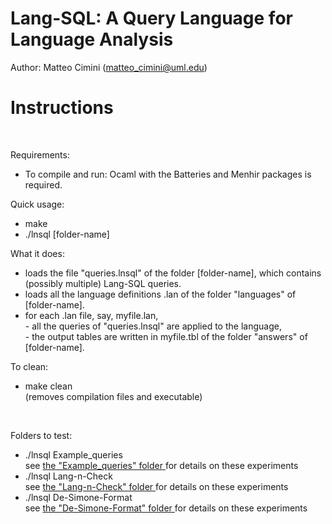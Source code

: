 # Lang-SQL: A Query Language for Language Analysis 

Author: Matteo Cimini (matteo_cimini@uml.edu)
	<br />
# <a name="instructions"></a>Instructions 
<br />

Requirements: 
<br />
<ul>
<li> To compile and run: Ocaml with the Batteries and Menhir packages is required.
</ul>

Quick usage: 
<br />
<ul>
<li> make 
<li> ./lnsql [folder-name]
</ul>

What it does:  <br />
<ul>
<li> loads the file "queries.lnsql" of the folder [folder-name], which contains (possibly multiple) Lang-SQL queries. 
<li> loads all the language definitions .lan of the folder "languages" of [folder-name]. 
<li> for each .lan file, say, myfile.lan, 
	<br /> - all the queries of "queries.lnsql" are applied to the language,  
	<br /> - the output tables are written in myfile.tbl of the folder "answers" of [folder-name]. 
</ul>

To clean: <br />
<ul>
<li> make clean 
	<br /> (removes compilation files and executable) 
</ul>
<br />


Folders to test: 
<br />
<ul>
<li> ./lnsql Example_queries <br />
	see <a href="Example_queries/"> the "Example_queries" folder </a> for details on these experiments 
<li> ./lnsql Lang-n-Check <br />
	see <a href="Lang-n-Check/"> the "Lang-n-Check" folder </a> for details on these experiments 
<li> ./lnsql De-Simone-Format <br />
	see <a href="De-Simone-Format/"> the "De-Simone-Format" folder </a> for details on these experiments 
</ul> 






